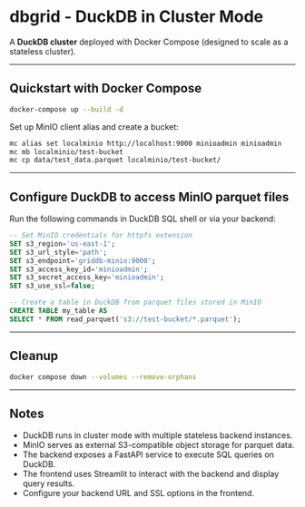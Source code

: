 
# dbgrid - DuckDB in Cluster Mode

A **DuckDB cluster** deployed with Docker Compose (designed to scale as a stateless cluster).

---

## Quickstart with Docker Compose

```bash
docker-compose up --build -d
```

Set up MinIO client alias and create a bucket:

```bash
mc alias set localminio http://localhost:9000 minioadmin minioadmin
mc mb localminio/test-bucket
mc cp data/test_data.parquet localminio/test-bucket/
```

---

## Configure DuckDB to access MinIO parquet files

Run the following commands in DuckDB SQL shell or via your backend:

```sql
-- Set MinIO credentials for httpfs extension
SET s3_region='us-east-1';
SET s3_url_style='path';
SET s3_endpoint='griddb-minio:9000';
SET s3_access_key_id='minioadmin';
SET s3_secret_access_key='minioadmin';
SET s3_use_ssl=false;

-- Create a table in DuckDB from parquet files stored in MinIO
CREATE TABLE my_table AS
SELECT * FROM read_parquet('s3://test-bucket/*.parquet');
```

---

## Cleanup

```bash
docker compose down --volumes --remove-orphans
```

---

## Notes

- DuckDB runs in cluster mode with multiple stateless backend instances.
- MinIO serves as external S3-compatible object storage for parquet data.
- The backend exposes a FastAPI service to execute SQL queries on DuckDB.
- The frontend uses Streamlit to interact with the backend and display query results.
- Configure your backend URL and SSL options in the frontend.
